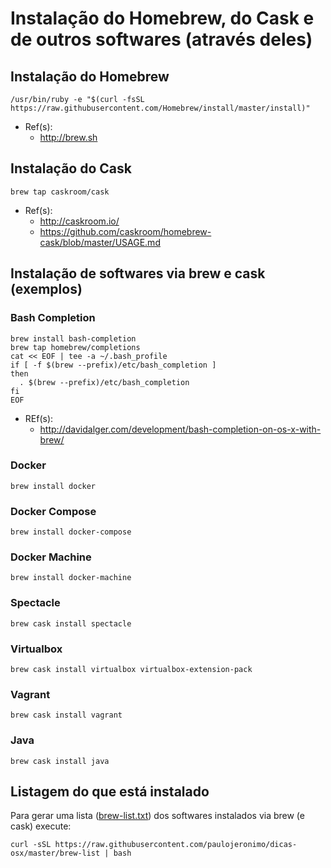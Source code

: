 # Instalação do Homebrew, do Cask e de outros softwares (através deles)

## Instalação do Homebrew

```
/usr/bin/ruby -e "$(curl -fsSL https://raw.githubusercontent.com/Homebrew/install/master/install)"
```

* Ref(s):
  * http://brew.sh

## Instalação do Cask

```
brew tap caskroom/cask
```

* Ref(s):
  * http://caskroom.io/
  * https://github.com/caskroom/homebrew-cask/blob/master/USAGE.md

## Instalação de softwares via brew e cask (exemplos)

### Bash Completion

```
brew install bash-completion
brew tap homebrew/completions
cat << EOF | tee -a ~/.bash_profile
if [ -f $(brew --prefix)/etc/bash_completion ]
then
  . $(brew --prefix)/etc/bash_completion
fi
EOF
```
* REf(s):
  * http://davidalger.com/development/bash-completion-on-os-x-with-brew/

### Docker

```
brew install docker
```

### Docker Compose

```
brew install docker-compose
```

### Docker Machine

```
brew install docker-machine
```

### Spectacle

```
brew cask install spectacle
```

### Virtualbox

```
brew cask install virtualbox virtualbox-extension-pack
```

### Vagrant

```
brew cask install vagrant
```

### Java

```
brew cask install java
```

## Listagem do que está instalado

Para gerar uma lista ([brew-list.txt](.my-packages/brew-list.txt)) dos softwares instalados via brew (e cask) execute:

```
curl -sSL https://raw.githubusercontent.com/paulojeronimo/dicas-osx/master/brew-list | bash
```
